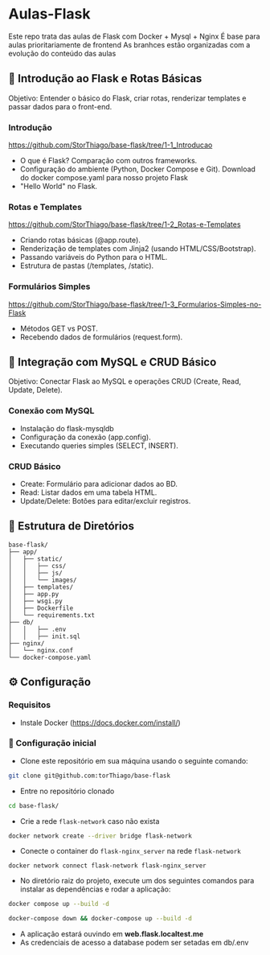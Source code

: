 # Aulas-Flask
Este repo trata das aulas de Flask com Docker + Mysql + Nginx
É base para aulas prioritariamente de frontend
As branhces estão organizadas com a evolução do conteúdo das aulas

## 📌 Introdução ao Flask e Rotas Básicas
Objetivo: Entender o básico do Flask, criar rotas, renderizar templates e passar dados para o front-end.

### Introdução
https://github.com/StorThiago/base-flask/tree/1-1_Introducao
* O que é Flask? Comparação com outros frameworks.
* Configuração do ambiente (Python, Docker Compose e Git). Download do docker compose.yaml para nosso projeto Flask
* "Hello World" no Flask.

### Rotas e Templates
https://github.com/StorThiago/base-flask/tree/1-2_Rotas-e-Templates
* Criando rotas básicas (@app.route).
* Renderização de templates com Jinja2 (usando HTML/CSS/Bootstrap).
* Passando variáveis do Python para o HTML.
* Estrutura de pastas (/templates, /static).

### Formulários Simples
https://github.com/StorThiago/base-flask/tree/1-3_Formularios-Simples-no-Flask
* Métodos GET vs POST.
* Recebendo dados de formulários (request.form).


## 📌 Integração com MySQL e CRUD Básico
Objetivo: Conectar Flask ao MySQL e operações CRUD (Create, Read, Update, Delete).

### Conexão com MySQL
* Instalação do flask-mysqldb
* Configuração da conexão (app.config).
* Executando queries simples (SELECT, INSERT).

### CRUD Básico
* Create: Formulário para adicionar dados ao BD.
* Read: Listar dados em uma tabela HTML.
* Update/Delete: Botões para editar/excluir registros.


## 📁 Estrutura de Diretórios
```
base-flask/
├── app/
│   ├── static/
│   │   ├── css/
│   │   ├── js/
│   │   └── images/
│   ├── templates/
│   ├── app.py
│   ├── wsgi.py
│   ├── Dockerfile
│   └── requirements.txt
├── db/
│   │   ├── .env
│   │   ├── init.sql
├── nginx/
│   └── nginx.conf
└── docker-compose.yaml
```

## ⚙️ Configuração

### Requisitos

- Instale Docker (https://docs.docker.com/install/)

### 🍼 Configuração inicial

- Clone este repositório em sua máquina usando o seguinte comando:
```bash
git clone git@github.com:torThiago/base-flask
```

- Entre no repositório clonado
```bash
cd base-flask/
```

- Crie a rede `flask-network` caso não exista
```bash
docker network create --driver bridge flask-network
```

- Conecte o container do `flask-nginx_server` na rede `flask-network`
```
docker network connect flask-network flask-nginx_server
```

- No diretório raiz do projeto, execute um dos seguintes comandos para instalar as dependências e rodar a aplicação:
```bash
docker compose up --build -d
```
```bash
docker-compose down && docker-compose up --build -d  
```

- A aplicação estará ouvindo em **web.flask.localtest.me**
- As credenciais de acesso a database podem ser setadas em db/.env


